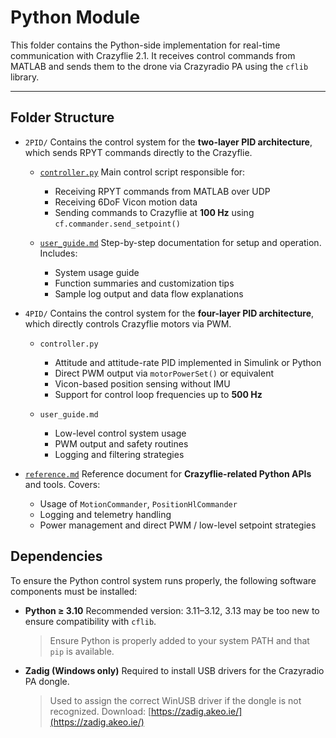 # Python Module

This folder contains the Python-side implementation for real-time communication with Crazyflie 2.1. It receives control commands from MATLAB and sends them to the drone via Crazyradio PA using the `cflib` library.

---

## Folder Structure

* `2PID/`
  Contains the control system for the **two-layer PID architecture**, which sends RPYT commands directly to the Crazyflie.

  * [`controller.py`](https://github.com/Lee-Chun-Yi/NCKU-Quadrotor-Navigation/blob/main/Python/2PID/controller.py)
    Main control script responsible for:

    * Receiving RPYT commands from MATLAB over UDP 
    * Receiving 6DoF Vicon motion data 
    * Sending commands to Crazyflie at **100 Hz** using `cf.commander.send_setpoint()`

  * [`user_guide.md`](https://github.com/Lee-Chun-Yi/NCKU-Quadrotor-Navigation/blob/main/Python/2PID/user_guide.md)
    Step-by-step documentation for setup and operation. Includes:

    * System usage guide
    * Function summaries and customization tips
    * Sample log output and data flow explanations

* `4PID/`
  Contains the control system for the **four-layer PID architecture**, which directly controls Crazyflie motors via PWM.

  * `controller.py` 

    * Attitude and attitude-rate PID implemented in Simulink or Python
    * Direct PWM output via `motorPowerSet()` or equivalent
    * Vicon-based position sensing without IMU
    * Support for control loop frequencies up to **500 Hz**

  * `user_guide.md`

    * Low-level control system usage
    * PWM output and safety routines
    * Logging and filtering strategies

* [`reference.md`](https://github.com/Lee-Chun-Yi/NCKU-Quadrotor-Navigation/blob/main/Python/reference.md)
  Reference document for **Crazyflie-related Python APIs** and tools. Covers:

  * Usage of `MotionCommander`, `PositionHlCommander`
  * Logging and telemetry handling
  * Power management and direct PWM / low-level setpoint strategies


## Dependencies

To ensure the Python control system runs properly, the following software components must be installed:

* **Python ≥ 3.10**
  Recommended version: 3.11–3.12, 3.13 may be too new to ensure compatibility with `cflib`.

  > Ensure Python is properly added to your system PATH and that `pip` is available.

* **Zadig (Windows only)**
  Required to install USB drivers for the Crazyradio PA dongle.

  > Used to assign the correct WinUSB driver if the dongle is not recognized.
  > Download: [https://zadig.akeo.ie/](https://zadig.akeo.ie/)

